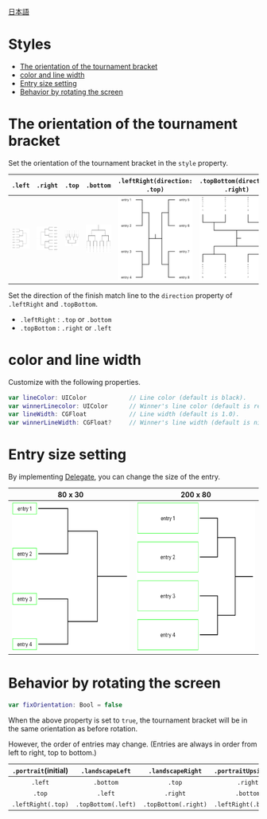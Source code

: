 [日本語](../Ja/Style.md)

# Styles

- [The orientation of the tournament bracket](#the-orientation-of-the-tournament-bracket)
- [color and line width](#color-and-line-width)
- [Entry size setting](#entry-size-setting)
- [Behavior by rotating the screen](#behavior-by-rotating-the-screen)

# The orientation of the tournament bracket

Set the orientation of the tournament bracket in the `style` property.

|`.left`|`.right`|`.top`|`.bottom`|`.leftRight(direction: .top)`|`.topBottom(direction: .right)`|
|:--:|:--:|:--:|:--:|:--:|:--:|
|<img src="https://raw.githubusercontent.com/krimpedance/Resources/master/KRTournamentView/tournament_left.png" />|<img src="https://raw.githubusercontent.com/krimpedance/Resources/master/KRTournamentView/tournament_right.png" />|<img src="https://raw.githubusercontent.com/krimpedance/Resources/master/KRTournamentView/tournament_top.png" />|<img src="https://raw.githubusercontent.com/krimpedance/Resources/master/KRTournamentView/tournament_bottom.png" />|<img src="https://raw.githubusercontent.com/krimpedance/Resources/master/KRTournamentView/tournament_leftRight.png" />|<img src="https://raw.githubusercontent.com/krimpedance/Resources/master/KRTournamentView/tournament_topBottom.png" />|

Set the direction of the finish match line to the `direction` property of `.leftRight` and `.topBottom`.

+ `.leftRight` : `.top` or `.bottom`
+ `.topBottom` : `.right` or `.left`


# color and line width

Customize with the following properties.

```swift
var lineColor: UIColor            // Line color (default is black).
var winnerLinecolor: UIColor      // Winner's line color (default is red).
var lineWidth: CGFloat            // Line width (default is 1.0).
var winnerLineWidth: CGFloat?     // Winner's line width (default is nil). In the case of nil, it is the same as lineWidth.
```

# Entry size setting

By implementing [Delegate](./HowToUse.md#krtournamentviewdelegate), you can change the size of the entry.

|80 x 30|200 x 80|
|:--:|:--:|
|<img src="https://raw.githubusercontent.com/krimpedance/Resources/master/KRTournamentView/entrySize_small.png" height="300" />|<img src="https://raw.githubusercontent.com/krimpedance/Resources/master/KRTournamentView/entrySize_large.png" height="300" />|

# Behavior by rotating the screen

```swift
var fixOrientation: Bool = false
```

When the above property is set to `true`, the tournament bracket will be in the same orientation as before rotation.

However, the order of entries may change.
(Entries are always in order from left to right, top to bottom.)

|`.portrait`(initial)|`.landscapeLeft`|`.landscapeRight`|`.portraitUpsideDown`|
|:--:|:--:|:--:|:--:|
|`.left`|`.bottom`|`.top`|`.right`|
|`.top`|`.left`|`.right`|`.bottom`|
|`.leftRight(.top)`|`.topBottom(.left)`|`.topBottom(.right)`|`.leftRight(.bottom)`|